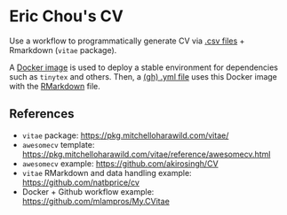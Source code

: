 # Eric Chou's CV

Use a workflow to programmatically generate CV via [.csv files](data) + Rmarkdown (`vitae` package).

A [Docker image](Dockerfile) is used to deploy a stable environment for dependencies such as `tinytex` and others. Then, a [(gh) .yml file](.github/workflows/docker_action.yml) uses this Docker image with the [RMarkdown](docs/cv.Rmd) file.

## References

* `vitae` package: https://pkg.mitchelloharawild.com/vitae/
* `awesomecv` template: https://pkg.mitchelloharawild.com/vitae/reference/awesomecv.html 
* `awesomecv` example: https://github.com/akirosingh/CV
* `vitae` RMarkdown and data handling example: https://github.com/natbprice/cv
* Docker + Github workflow example: https://github.com/mlampros/My.CVitae
